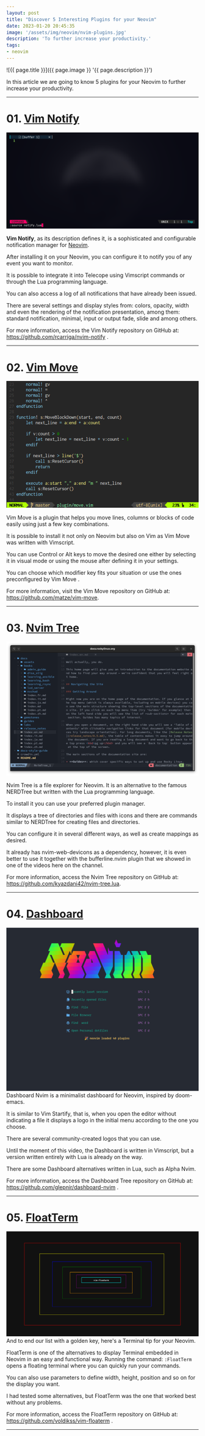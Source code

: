 ```yaml
---
layout: post
title: "Discover 5 Interesting Plugins for your Neovim"
date: 2023-01-20 20:45:35
image: '/assets/img/neovim/nvim-plugins.jpg'
description: 'To further increase your productivity.'
tags:
- neovim
---
```


![{{ page.title }}]({{ page.image }} '{{ page.description }}')

In this article we are going to know 5 plugins for your Neovim to further increase your productivity.

---

# 01. [Vim Notify](https://github.com/rcarriga/nvim-notify)
![Vim Notify](/assets/img/neovim/vim-notify.gif) 

**Vim Notify**, as its description defines it, is a sophisticated and configurable notification manager for [Neovim](https://terminalroot.com.br/tags#neovim).

After installing it on your Neovim, you can configure it to notify you of any event you want to monitor.

It is possible to integrate it into Telecope using Vimscript commands or through the Lua programming language.

You can also access a log of all notifications that have already been issued.

There are several settings and display styles from: colors, opacity, width and even the rendering of the notification presentation, among them: standard notification, minimal, input or output fade, slide and among others.

For more information, access the Vim Notify repository on GitHub at: <https://github.com/rcarriga/nvim-notify> .

---

# 02. [Vim Move](https://github.com/matze/vim-move)
![Vim Move](/assets/img/neovim/vim-move.gif) 

Vim Move is a plugin that helps you move lines, columns or blocks of code easily using just a few key combinations.

It is possible to install it not only on Neovim but also on Vim as Vim Move was written with Vimscript.

You can use Control or Alt keys to move the desired one either by selecting it in visual mode or using the mouse after defining it in your settings.

You can choose which modifier key fits your situation or use the ones preconfigured by Vim Move .

For more information, visit the Vim Move repository on GitHub at: <https://github.com/matze/vim-move>.

---

# 03. [Nvim Tree](https://github.com/kyazdani42/nvim-tree.lua)
![Nvim Tree](/assets/img/neovim/nvim_tree.png) 

Nvim Tree is a file explorer for Neovim. It is an alternative to the famous NERDTree but written with the Lua programming language.

To install it you can use your preferred plugin manager.

It displays a tree of directories and files with icons and there are commands similar to NERDTree for creating files and directories.

You can configure it in several different ways, as well as create mappings as desired.

It already has nvim-web-devicons as a dependency, however, it is even better to use it together with the bufferline.nvim plugin that we showed in one of the videos here on the channel.

For more information, access the Nvim Tree repository on GitHub at: <https://github.com/kyazdani42/nvim-tree.lua>.

---

# 04. [Dashboard](https://github.com/glepnir/dashboard-nvim)
![Dashboard](/assets/img/neovim/dashboard.png) 
Dashboard Nvim is a minimalist dashboard for Neovim, inspired by doom-emacs.

It is similar to Vim Startify, that is, when you open the editor without indicating a file it displays a logo in the initial menu according to the one you choose.

There are several community-created logos that you can use.

Until the moment of this video, the Dashboard is written in Vimscript, but a version written entirely with Lua is already on the way.

There are some Dashboard alternatives written in Lua, such as Alpha Nvim.

For more information, access the Dashboard Tree repository on GitHub at: <https://github.com/glepnir/dashboard-nvim> .

---

# 05. [FloatTerm](https://github.com/voldikss/vim-floaterm)
![FloatTerm](/assets/img/neovim/floaterm.png) 
And to end our list with a golden key, here's a Terminal tip for your Neovim.

FloatTerm is one of the alternatives to display Terminal embedded in Neovim in an easy and functional way. Running the command: `:FloatTerm` opens a floating terminal where you can quickly run your commands.

You can also use parameters to define width, height, position and so on for the display you want.

I had tested some alternatives, but FloatTerm was the one that worked best without any problems.

For more information, access the FloatTerm repository on GitHub at: <https://github.com/voldikss/vim-floaterm> .

---



